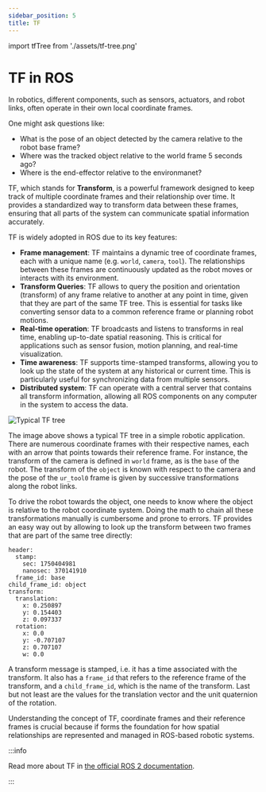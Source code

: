 ```yaml
---
sidebar_position: 5
title: TF
---
```


import tfTree from './assets/tf-tree.png'

# TF in ROS

In robotics, different components, such as sensors, actuators, and robot links, often operate in their own local
coordinate frames.

One might ask questions like:

- What is the pose of an object detected by the camera relative to the robot base frame?
- Where was the tracked object relative to the world frame 5 seconds ago?
- Where is the end-effector relative to the environmanet?

TF, which stands for **Transform**, is a powerful framework designed to keep track of multiple coordinate frames and
their relationship over time. It provides a standardized way to transform data between these frames, ensuring that all
parts of the system can communicate spatial information accurately.

TF is widely adopted in ROS due to its key features:

- **Frame management**: TF maintains a dynamic tree of coordinate frames, each with a unique name (e.g. `world`,
  `camera`, `tool`). The relationships between these frames are continuously updated as the robot moves or interacts
  with its environment.
- **Transform Queries**: TF allows to query the position and orientation (transform) of any frame relative to another at
  any point in time, given that they are part of the same TF tree. This is essential for tasks like converting sensor
  data to a common reference frame or planning robot motions.
- **Real-time operation**: TF broadcasts and listens to transforms in real time, enabling up-to-date spatial reasoning.
  This is critical for applications such as sensor fusion, motion planning, and real-time visualization.
- **Time awareness**: TF supports time-stamped transforms, allowing you to look up the state of the system at any
  historical or current time. This is particularly useful for synchronizing data from multiple sensors.
- **Distributed system**: TF can operate with a central server that contains all transform information, allowing all ROS
  components on any computer in the system to access the data.

<div class="text--center">
  <img src={tfTree} alt="Typical TF tree" />
</div>

The image above shows a typical TF tree in a simple robotic application. There are numerous coordinate frames with their
respective names, each with an arrow that points towards their reference frame. For instance, the transform of the
camera is defined in `world` frame, as is the `base` of the robot. The transform of the `object` is known with respect
to the camera and the pose of the `ur_tool0` frame is given by successive transformations along the robot links.

To drive the robot towards the object, one needs to know where the object is relative to the robot coordinate system.
Doing the math to chain all these transformations manually is cumbersome and prone to errors. TF provides an easy way
out by allowing to look up the transform between two frames that are part of the same tree directly:

```
header:
  stamp:
    sec: 1750404981
    nanosec: 370141910
  frame_id: base
child_frame_id: object
transform:
  translation:
    x: 0.250897
    y: 0.154403
    z: 0.097337
  rotation:
    x: 0.0
    y: -0.707107
    z: 0.707107
    w: 0.0
```

A transform message is stamped, i.e. it has a time associated with the transform. It also has a `frame_id` that refers
to the reference frame of the transform, and a `child_frame_id`, which is the name of the transform. Last but not least
are the values for the translation vector and the unit quaternion of the rotation.

Understanding the concept of TF, coordinate frames and their reference frames is crucial because if forms the foundation
for how spatial relationships are represented and managed in ROS-based robotic systems.

:::info

Read more about TF in
[the official ROS 2 documentation](https://docs.ros.org/en/jazzy/Concepts/Intermediate/About-Tf2.html).

:::

